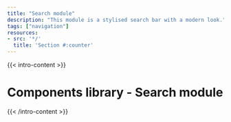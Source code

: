```yaml
---
title: "Search module"
description: "This module is a stylised search bar with a modern look."
tags: ["navigation"]
resources:
- src: '*/'
  title: 'Section #:counter'
---
```


{{< intro-content >}}
# Components library - Search module
{{< /intro-content >}}
